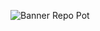 ![Banner Repo Pot](https://github.com/andbardii/pot/assets/126244632/cd3d60ef-a5d1-425e-a28c-d6db56277b68)
